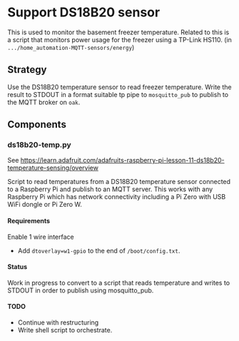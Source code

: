 # Support DS18B20 sensor

This is used to monitor the basement freezer temperature. Related to this is
a script that monitors power usage for the freezer using a TP-Link HS110. (in
`.../home_automation-MQTT-sensors/energy`)

## Strategy

Use the DS18B20 temperature sensor to read freezer temperature. Write the result to STDOUT in a format suitable tp pipe to `mosquitto_pub` to publish to the MQTT broker on `oak`.

## Components

### ds18b20-temp.py

See https://learn.adafruit.com/adafruits-raspberry-pi-lesson-11-ds18b20-temperature-sensing/overview

Script to read temperatures from a DS18B20 temperature sensor connected to a Raspberry Pi and publish to an MQTT server. This works with any Raspberry Pi which has network connectivity including a Pi Zero with USB WiFi dongle or Pi Zero W.

#### Requirements

Enable 1 wire interface

* Add `dtoverlay=w1-gpio` to the end of `/boot/config.txt`.

#### Status

Work in progress to convert to a script that reads temperature and writes to STDOUT
in order to publish using mosquitto_pub.

#### TODO

* Continue with restructuring
* Write shell script to orchestrate.
